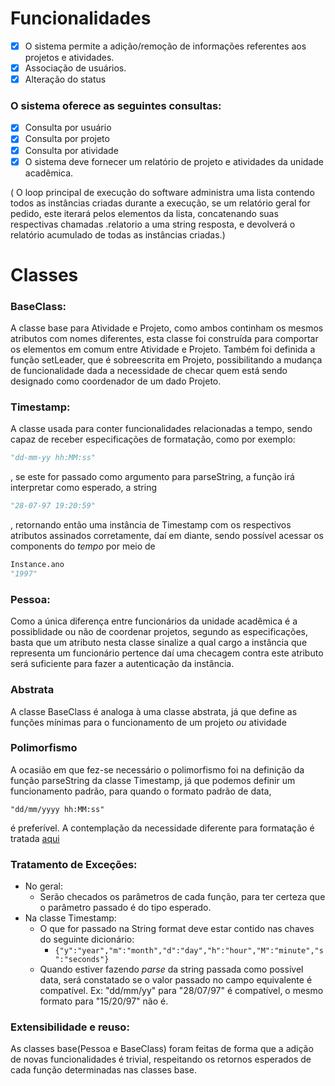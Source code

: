 # Funcionalidades
- [x] O sistema permite a adição/remoção de informações referentes aos projetos e atividades.
- [x] Associação de usuários.
- [x] Alteração do status

### O sistema oferece as seguintes consultas:
- [x] Consulta por usuário
- [x] Consulta por projeto
- [x] Consulta por atividade
- [x] O sistema deve fornecer um relatório de projeto e atividades da unidade acadêmica.

( O loop principal de execução do software administra uma lista contendo todos as instâncias criadas durante a execução, se um relatório geral for pedido, este iterará pelos elementos da lista, concatenando suas respectivas chamadas .relatorio a uma string resposta, e devolverá o relatório acumulado de todas as instâncias criadas.)

# Classes
### BaseClass:
A classe base para Atividade e Projeto, como ambos continham os mesmos atributos com nomes diferentes, esta classe foi construída para comportar os elementos em comum entre Atividade e Projeto. Também foi definida a função setLeader, que é sobreescrita em Projeto, possibilitando a mudança de funcionalidade dada a necessidade de checar quem está sendo designado como coordenador de um dado Projeto.
### Timestamp:
A classe usada para conter funcionalidades relacionadas a tempo, sendo capaz de receber especificações de formatação, como por exemplo: 
```python
"dd-mm-yy hh:MM:ss"
```
, se este for passado como argumento para parseString, a função irá interpretar como esperado, a string
```python
"28-07-97 19:20:59"
```
, retornando então uma instância de Timestamp com os respectivos atributos assinados corretamente, daí em diante, sendo possível acessar os components do _tempo_ por meio de 
```python
Instance.ano
"1997"
```

### Pessoa:
Como a única diferença entre funcionários da unidade acadêmica é a possiblidade ou não de coordenar projetos, segundo as especificações, basta que um atributo nesta classe sinalize a qual cargo a instância que representa um funcionário pertence daí uma checagem contra este atributo será suficiente para fazer a autenticação da instância.

### Abstrata
A classe BaseClass é analoga à uma classe abstrata, já que define as funções mínimas para o funcionamento de um projeto _ou_ atividade

### Polimorfismo
A ocasião em que fez-se necessário o polimorfismo foi na definição da função parseString da classe Timestamp, já que podemos definir um funcionamento padrão, para quando o formato padrão de data, 
```
"dd/mm/yyyy hh:MM:ss"
```
é preferível.
A contemplação da necessidade diferente para formatação é tratada [aqui](#timestamp)
### Tratamento de Exceções:
- No geral:
    - Serão checados os parâmetros de cada função, para ter certeza que o parâmetro passado é do tipo esperado.
- Na classe Timestamp:
    - O que for passado na String format deve estar contido nas chaves do seguinte dicionário:
        - ```{"y":"year","m":"month","d":"day","h":"hour","M":"minute","s":"seconds"}```
    - Quando estiver fazendo _parse_ da string passada como possível data, será constatado se o valor passado no campo equivalente é compatível. Ex: "dd/mm/yy" para "28/07/97" é compatível, o mesmo formato para "15/20/97" não é.

### Extensibilidade e reuso:
As classes base(Pessoa e BaseClass) foram feitas de forma que a adição de novas funcionalidades é trivial, respeitando os retornos esperados de cada função determinadas nas classes base.


